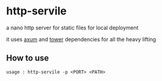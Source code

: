 # http-servile

a nano http server for static files for local deployment

it uses [axum](https://crates.io/crates/axum) and [tower](https://crates.io/crates/tower) dependencies for all the heavy lifting

## How to use


```
usage : http-servile -p <PORT> <PATH>
```
